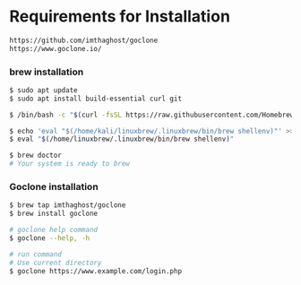 # Requirements for Installation 
```sh
https://github.com/imthaghost/goclone
https://www.goclone.io/
```
### brew installation 
```sh
$ sudo apt update
$ sudo apt install build-essential curl git

$ /bin/bash -c "$(curl -fsSL https://raw.githubusercontent.com/Homebrew/install/HEAD/install.sh)"

$ echo 'eval "$(/home/kali/linuxbrew/.linuxbrew/bin/brew shellenv)"' >> ~/.profile
$ eval "$(/home/linuxbrew/.linuxbrew/bin/brew shellenv)"

$ brew doctor 
# Your system is ready to brew
```
### Goclone installation 
```sh
$ brew tap imthaghost/goclone 
$ brew install goclone 

# goclone help command 
$ goclone --help, -h

# run command
# Use current directory
$ goclone https://www.example.com/login.php
```
